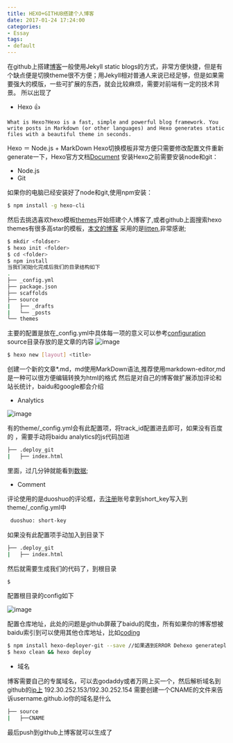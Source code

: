 ```yaml
---
title: HEXO+GITHUB搭建个人博客
date: 2017-01-24 17:24:00
categories:
- Essay
tags:
- default
---
```


在github上搭建[博客](http://learn2pro.tech)一般使用Jekyll static blogs的方式，非常方便快捷，但是有个缺点便是切换theme很不方便；用Jekyll相对普通人来说已经足够，但是如果需要强大的模版，一些可扩展的东西，就会比较麻烦，需要对前端有一定的技术背景。
所以出现了
* Hexo :+1:
```
What is Hexo?Hexo is a fast, simple and powerful blog framework. You write posts in Markdown (or other languages) and Hexo generates static files with a beautiful theme in seconds.
```
Hexo ＝ Node.js + MarkDown
Hexo切换模板非常方便只需要修改配置文件重新generate一下，Hexo官方文档[Document](https://hexo.io/docs/)
安装Hexo之前需要安装node和git：

 * Node.js
 * Git

如果你的电脑已经安装好了node和git,使用npm安装：

```bash
$ npm install -g hexo-cli
```
然后去挑选喜欢hexo模板[themes](https://hexo.io/themes/)开始搭建个人博客了,或者github上面搜索hexo themes有很多高star的模板，[本文的博客](http://learn2pro.tech)
采用的是[litten](http://litten.me),非常感谢;

```bash
$ mkdir <foldser>
$ hexo init <folder>
$ cd <folder>
$ npm install
当我们初始化完成后我们的目录结构如下
.
├── _config.yml
├── package.json
├── scaffolds
├── source
|   ├── _drafts
|   └── _posts
└── themes
```

<!-- more -->
主要的配置是放在_config.yml中具体每一项的意义可以参考[configuration](https://hexo.io/docs/configuration.html)
source目录存放的是文章的内容
![image](https://cloud.githubusercontent.com/assets/17799557/22239845/3c99f700-e253-11e6-98cd-0e800f193ca2.png)
```bash
$ hexo new [layout] <title>
```
创建一个新的文章*.md，md使用MarkDown语法,推荐使用markdown-editor,md是一种可以很方便编辑转换为html的格式
然后是对自己的博客做扩展添加评论和站长统计，baidu和google都会介绍

 * Analytics
 
![image](https://cloud.githubusercontent.com/assets/17799557/22240151/b794c308-e254-11e6-96b7-ebdb55fa59de.png)

有的theme/_config.yml会有此配置项，将track_id配置进去即可，如果没有百度的 ，需要手动将baidu analytics的js代码加进
```bash
├── .deploy_git
|   ├── index.html
```
里面，过几分钟就能看到[数据](https://analytics.google.com);

 * Comment
 
 评论使用的是duoshuo的评论框，去[注册](http://duoshuo.com/)账号拿到short_key写入到theme/_config.yml中
 
 ```bash
  duoshuo: short-key
```
如果没有此配置项手动加入到目录下

```bash
├── .deploy_git
|   ├── index.html
```

然后就需要生成我们的代码了，到根目录

```bash
$ 
```

配置根目录的config如下

![image](https://cloud.githubusercontent.com/assets/17799557/22240571/b71951c6-e256-11e6-908b-96c3f8f48e9b.png)

配置仓库地址，此处的问题是github屏蔽了baidu的爬虫，所有如果你的博客想被baidu索引到可以使用其他仓库地址，比如[coding](https://coding.net/git)
```bash
$ npm install hexo-deployer-git --save //如果遇到ERROR Dehexo generateployer not found: git，安装下
$ hexo clean && hexo deploy
```

 * 域名
 
 博客需要自己的专属域名，可以去godaddy或者万网上买一个，然后解析域名到github的[ip上](https://help.github.com/articles/setting-up-an-apex-domain/#configuring-a-records-with-your-dns-provider) 192.30.252.153/192.30.252.154
 需要创建一个CNAME的文件来告诉username.github.io你的域名是什么
 
 ```bash
├── source
|   ├──CNAME
```
最后push到github上博客就可以生成了